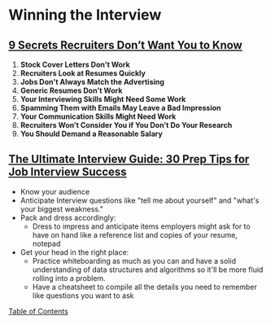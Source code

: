 # Winning the Interview

## [9 Secrets Recruiters Don’t Want You to Know](https://www.thejobnetwork.com/9-secrets-recruiters-dont-want-you-to-know/)

1. **Stock Cover Letters Don't Work**
2. **Recruiters Look at Resumes Quickly**
3. **Jobs Don't Always Match the Advertising**
4. **Generic Resumes Don't Work**
5. **Your Interviewing Skills Might Need Some Work**
6. **Spamming Them with Emails May Leave a Bad Impression**
7. **Your Communication Skills Might Need Work**
8. **Recruiters Won’t Consider You if You Don’t Do Your Research**
9. **You Should Demand a Reasonable Salary**

## [The Ultimate Interview Guide: 30 Prep Tips for Job Interview Success](https://www.themuse.com/advice/the-ultimate-interview-guide-30-prep-tips-for-job-interview-success)

- Know your audience
- Anticipate Interview questions like "tell me about yourself" and "what's your biggest weakness."
- Pack and dress accordingly:
  - Dress to impress and anticipate items employers might ask for to have on hand like a reference list and copies of your resume, notepad
- Get your head in the right place:
  - Practice whiteboarding as much as you can and have a solid understanding of data structures and algorithms so it'll be more fluid rolling into a problem.
  - Have a cheatsheet to compile all the details you need to remember like questions you want to ask

[Table of Contents](../index.md)
